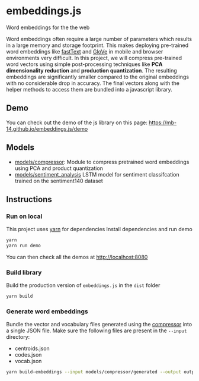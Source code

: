 # embeddings.js

Word embeddings for the the web

Word embeddings often require a large number of parameters which results in a large memory and storage footprint.
This makes deploying pre-trained word embeddings like [fastText](https://fasttext.cc/) and [GloVe](https://nlp.stanford.edu/projects/glove/) in mobile and browser environments very difficult. In this project,
we will compress pre-trained word vectors using simple post-processing techniques like **PCA dimensionality reduction** and **production quantization**.
The resulting embeddings are significantly smaller compared to the original embeddings with no considerable drop in accuracy. The final vectors along with the helper methods to access them are bundled into a javascript library.

## Demo
You can check out the demo of the js library on this page: https://mb-14.github.io/embeddings.js/demo

## Models

- [models/compressor](): Module to compress pretrained word embeddings using PCA and product quantization
- [models/sentiment_analysis]() LSTM model for sentiment classifcation trained on the sentiment140 dataset 

## Instructions

### Run on local

This project uses [yarn](https://yarnpkg.com) for dependencies 
Install dependencies and run demo
```bash
yarn
yarn run demo
```
You can then check all the demos at [http://localhost:8080]()

### Build library
Build the production version of `embeddings.js` in the `dist` folder

```bash
yarn build
```

### Generate word embeddings
Bundle the vector and vocabulary files generated using the [compressor](/models/compressor) into a single
JSON file.
Make sure the following files are present in the `--input` directory:
- centroids.json
- codes.json
- vocab.json

```bash
yarn build-embeddings --input models/compressor/generated --output output_dir/word-embeddings.json
```
